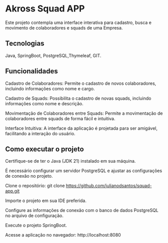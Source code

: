# Akross Squad APP
Este projeto contempla uma interface interativa para cadastro, busca e movimento de colaboradores e squads de uma Empresa.

## Tecnologias
Java, SpringBoot, PostgreSQL,Thymeleaf, GIT.

## Funcionalidades
Cadastro de Colaboradores: Permite o cadastro de novos colaboradores, incluindo informações como nome e cargo.

Cadastro de Squads: Possibilita o cadastro de novas squads, incluindo informações como nome e descrição.

Movimentação de Colaboradores entre Squads: Permite a movimentação de colaboradores entre squads de forma fácil e intuitiva.

Interface Intuitiva: A interface da aplicação é projetada para ser amigável, facilitando a interação do usuário. 

## Como executar o projeto
Certifique-se de ter o Java (JDK 21) instalado em sua máquina.

É necessário configurar um servidor PostgreSQL e ajustar as configurações de conexão no projeto.

Clone o repositório: git clone https://github.com/julianodsantos/squad-app.git

Importe o projeto em sua IDE preferida.

Configure as informações de conexão com o banco de dados PostgreSQL no arquivo de configuração.

Execute o projeto SpringBoot.

Acesse a aplicação no navegador: http://localhost:8080




